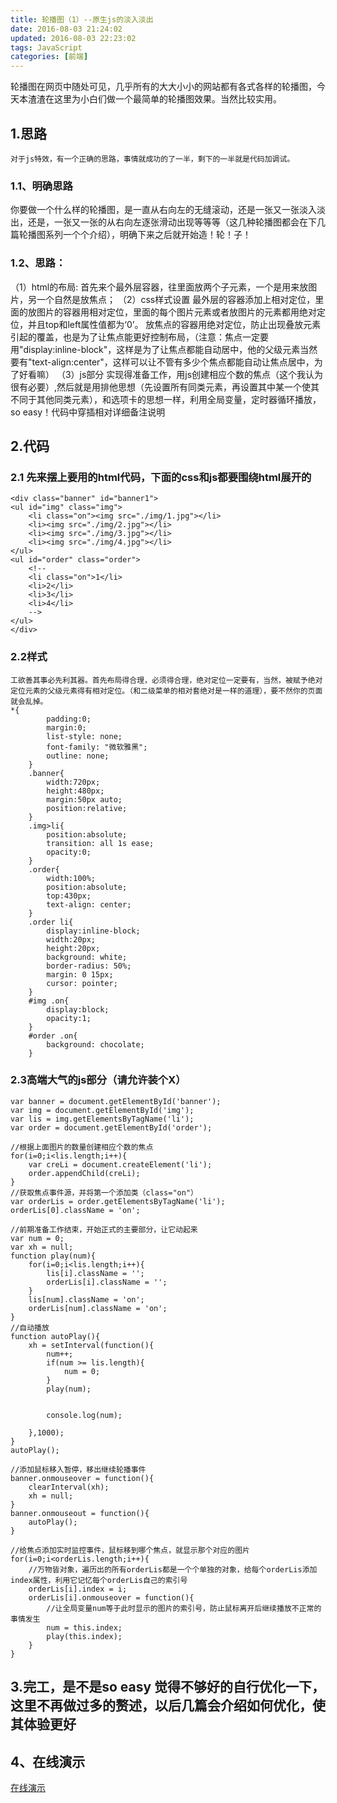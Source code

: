```yaml
---
title: 轮播图（1）--原生js的淡入淡出
date: 2016-08-03 21:24:02
updated: 2016-08-03 22:23:02
tags: JavaScript
categories: [前端]
---
```


轮播图在网页中随处可见，几乎所有的大大小小的网站都有各式各样的轮播图，今天本渣渣在这里为小白们做一个最简单的轮播图效果。当然比较实用。


<!--more-->


## 1.思路
	对于js特效，有一个正确的思路，事情就成功的了一半，剩下的一半就是代码加调试。
### 1.1、明确思路
你要做一个什么样的轮播图，是一直从右向左的无缝滚动，还是一张又一张淡入淡出，还是，一张又一张的从右向左逐张滑动出现等等等（这几种轮播图都会在下几篇轮播图系列一个个介绍），明确下来之后就开始造！轮！子！
### 1.2、思路：
（1）html的布局:
首先来个最外层容器，往里面放两个子元素，一个是用来放图片，另一个自然是放焦点；
（2）css样式设置
最外层的容器添加上相对定位，里面的放图片的容器用相对定位，里面的每个图片元素或者放图片的元素都用绝对定位，并且top和left属性值都为‘0’。
放焦点的容器用绝对定位，防止出现叠放元素引起的覆盖，也是为了让焦点能更好控制布局，（注意：焦点一定要用"display:inline-block"，这样是为了让焦点都能自动居中，他的父级元素当然要有"text-align:center"，这样可以让不管有多少个焦点都能自动让焦点居中，为了好看嘛）
（3）js部分
实现得准备工作，用js创建相应个数的焦点（这个我认为很有必要）,然后就是用排他思想（先设置所有同类元素，再设置其中某一个使其不同于其他同类元素），和选项卡的思想一样，利用全局变量，定时器循环播放，so easy！代码中穿插相对详细备注说明
## 2.代码
### 2.1 先来摆上要用的html代码，下面的css和js都要围绕html展开的
	<div class="banner" id="banner1">
	<ul id="img" class="img">
		<li class="on"><img src="./img/1.jpg"></li>
		<li><img src="./img/2.jpg"></li>
		<li><img src="./img/3.jpg"></li>
		<li><img src="./img/4.jpg"></li>
	</ul>
	<ul id="order" class="order">
		<!--
		<li class="on">1</li>
		<li>2</li>
		<li>3</li>
		<li>4</li>
		-->
	</ul>
	</div>
### 2.2样式
	工欲善其事必先利其器。首先布局得合理，必须得合理，绝对定位一定要有，当然，被赋予绝对定位元素的父级元素得有相对定位。（和二级菜单的相对套绝对是一样的道理），要不然你的页面就会乱掉。
	*{
			padding:0;
			margin:0;
			list-style: none;
			font-family: "微软雅黑";
			outline: none;
		}
		.banner{
			width:720px;
			height:480px;
			margin:50px auto;
			position:relative;
		}
		.img>li{
			position:absolute;
			transition: all 1s ease;
			opacity:0;
		}
		.order{
			width:100%;
			position:absolute;
			top:430px;
			text-align: center;
		}
		.order li{
			display:inline-block;
			width:20px;
			height:20px;
			background: white;
			border-radius: 50%;
			margin: 0 15px;
			cursor: pointer;
		}
		#img .on{
			display:block;
			opacity:1;
		}
		#order .on{
			background: chocolate;
		}
### 2.3高端大气的js部分（请允许装个X）
	var banner = document.getElementById('banner');
	var img = document.getElementById('img');
	var lis = img.getElementsByTagName('li');
	var order = document.getElementById('order');

	//根据上面图片的数量创建相应个数的焦点
	for(i=0;i<lis.length;i++){
		var creLi = document.createElement('li');
		order.appendChild(creLi);	
	}
	//获取焦点事件源，并将第一个添加类（class="on"）
	var orderLis = order.getElementsByTagName('li');
	orderLis[0].className = 'on';

	//前期准备工作结束，开始正式的主要部分，让它动起来
	var num = 0; 
	var xh = null;
	function play(num){
		for(i=0;i<lis.length;i++){
			lis[i].className = '';
			orderLis[i].className = '';
		}
		lis[num].className = 'on';
		orderLis[num].className = 'on';
	}
	//自动播放
	function autoPlay(){
		xh = setInterval(function(){
			num++;
			if(num >= lis.length){
				num = 0;
			}
			play(num);
			
			
			console.log(num);
			
		},1000);
	}
	autoPlay();

	//添加鼠标移入暂停，移出继续轮播事件
	banner.onmouseover = function(){
		clearInterval(xh);
		xh = null;
	}
	banner.onmouseout = function(){
		autoPlay();
	}

	//给焦点添加实时监控事件，鼠标移到哪个焦点，就显示那个对应的图片
	for(i=0;i<orderLis.length;i++){
		//万物皆对象，遍历出的所有orderLis都是一个个单独的对象，给每个orderLis添加index属性，利用它记忆每个orderLis自己的索引号
		orderLis[i].index = i;
		orderLis[i].onmouseover = function(){
			//让全局变量num等于此时显示的图片的索引号，防止鼠标离开后继续播放不正常的事情发生
			num = this.index;
			play(this.index);
		}
	}
	
## 3.完工，是不是so easy 觉得不够好的自行优化一下，这里不再做过多的赘述，以后几篇会介绍如何优化，使其体验更好
## 4、在线演示
[在线演示](http://www.magicyou.cn/resource/20160803)
